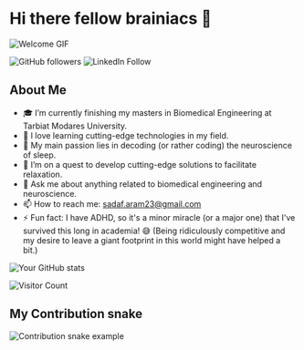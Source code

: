 # Hi there fellow brainiacs 👋

![Welcome GIF](https://media4.giphy.com/media/YGyGeTjpKCE9mkhn3x/giphy.gif?cid=ecf05e47cckbh5gxkexn35v2a7e0zqqsk3szo5b3ihbznqtu&ep=v1_gifs_search&rid=giphy.gif&ct=g)

![GitHub followers](https://img.shields.io/github/followers/SadafAram?label=Follow&style=social)
![LinkedIn Follow](https://img.shields.io/badge/LinkedIn-Connect-blue?style=social&logo=linkedin&link=https://www.linkedin.com/in/sadafaram)

## About Me
- 🎓 I’m currently finishing my masters in Biomedical Engineering at Tarbiat Modares University.
- 🌱 I love learning cutting-edge technologies in my field.
- 🧠 My main passion lies in decoding (or rather coding) the neuroscience of sleep.
- 🔭 I’m on a quest to develop cutting-edge solutions to facilitate relaxation.
- 💬 Ask me about anything related to biomedical engineering and neuroscience.
- 📫 How to reach me: sadaf.aram23@gmail.com
- ⚡ Fun fact: I have ADHD, so it's a minor miracle (or a major one) that I've survived this long in academia! 😅 (Being ridiculously competitive and my desire to leave a giant footprint in this world might have helped a bit.)

![Your GitHub stats](https://github-readme-stats.vercel.app/api?username=SadafAram&show_icons=true&theme=radical)

![Visitor Count](https://komarev.com/ghpvc/?username=SadafAram)

## My Contribution snake
![Contribution snake example](https://github.com/SadafAram/SadafAram/blob/output/github-contribution-grid-snake.svg)
            
